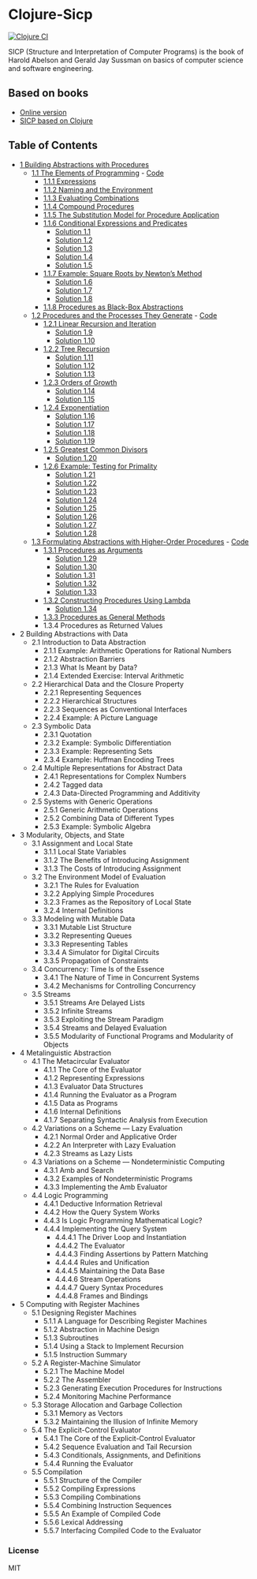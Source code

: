# Clojure-Sicp

[![Clojure CI](https://github.com/SmetDenis/Clojure-Sicp/actions/workflows/main.yml/badge.svg?branch=main)](https://github.com/SmetDenis/Clojure-Sicp/actions/workflows/main.yml)

SICP (Structure and Interpretation of Computer Programs) is the book of Harold Abelson and Gerald
Jay Sussman on
basics of computer science and software engineering.

## Based on books

* [Online version](https://sarabander.github.io/sicp/)
* [SICP based on Clojure](https://www.sicpdistilled.com/)

## Table of Contents

* [1 Building Abstractions with Procedures](https://sarabander.github.io/sicp/html/Chapter-1.xhtml#Chapter-1)
    * [1.1 The Elements of Programming](https://sarabander.github.io/sicp/html/1_002e1.xhtml#g_t1_002e1) - [Code](src/sicp/chapter_1/part_1/book_1_1.clj)
        * [1.1.1 Expressions](https://sarabander.github.io/sicp/html/1_002e1.xhtml#g_t1_002e1_002e1)
        * [1.1.2 Naming and the Environment](https://sarabander.github.io/sicp/html/1_002e1.xhtml#g_t1_002e1_002e2)
        * [1.1.3 Evaluating Combinations](https://sarabander.github.io/sicp/html/1_002e1.xhtml#g_t1_002e1_002e3)
        * [1.1.4 Compound Procedures](https://sarabander.github.io/sicp/html/1_002e1.xhtml#g_t1_002e1_002e4)
        * [1.1.5 The Substitution Model for Procedure Application](https://sarabander.github.io/sicp/html/1_002e1.xhtml#g_t1_002e1_002e5)
        * [1.1.6 Conditional Expressions and Predicates](https://sarabander.github.io/sicp/html/1_002e1.xhtml#g_t1_002e1_002e6)
            * [Solution 1.1](src/sicp/chapter_1/part_1/ex_1_1.clj)
            * [Solution 1.2](src/sicp/chapter_1/part_1/ex_1_2.clj)
            * [Solution 1.3](src/sicp/chapter_1/part_1/ex_1_3.clj)
            * [Solution 1.4](src/sicp/chapter_1/part_1/ex_1_4.clj)
            * [Solution 1.5](src/sicp/chapter_1/part_1/ex_1_5.clj)
        * [1.1.7 Example: Square Roots by Newton’s Method](https://sarabander.github.io/sicp/html/1_002e1.xhtml#g_t1_002e1_002e7)
            * [Solution 1.6](src/sicp/chapter_1/part_1/ex_1_6.clj)
            * [Solution 1.7](src/sicp/chapter_1/part_1/ex_1_7.clj)
            * [Solution 1.8](src/sicp/chapter_1/part_1/ex_1_8.clj)
        * [1.1.8 Procedures as Black-Box Abstractions](https://sarabander.github.io/sicp/html/1_002e1.xhtml#g_t1_002e1_002e8)
    * [1.2 Procedures and the Processes They Generate](https://sarabander.github.io/sicp/html/1_002e2.xhtml#g_t1_002e2) - [Code](src/sicp/chapter_1/part_2/book_1_2.clj)
        * [1.2.1 Linear Recursion and Iteration](https://sarabander.github.io/sicp/html/1_002e2.xhtml#g_t1_002e2_002e1)
            * [Solution 1.9](src/sicp/chapter_1/part_2/ex_1_09.clj)
            * [Solution 1.10](src/sicp/chapter_1/part_2/ex_1_10.clj)
        * [1.2.2 Tree Recursion](https://sarabander.github.io/sicp/html/1_002e2.xhtml#g_t1_002e2_002e2)
            * [Solution 1.11](src/sicp/chapter_1/part_2/ex_1_11.clj)
            * [Solution 1.12](src/sicp/chapter_1/part_2/ex_1_12.clj)
            * [Solution 1.13](src/sicp/chapter_1/part_2/ex_1_13.clj)
        * [1.2.3 Orders of Growth](https://sarabander.github.io/sicp/html/1_002e2.xhtml#g_t1_002e2_002e3)
            * [Solution 1.14](src/sicp/chapter_1/part_2/ex_1_14.clj)
            * [Solution 1.15](src/sicp/chapter_1/part_2/ex_1_15.clj)
        * [1.2.4 Exponentiation](https://sarabander.github.io/sicp/html/1_002e2.xhtml#g_t1_002e2_002e4)
            * [Solution 1.16](src/sicp/chapter_1/part_2/ex_1_16.clj)
            * [Solution 1.17](src/sicp/chapter_1/part_2/ex_1_17.clj)
            * [Solution 1.18](src/sicp/chapter_1/part_2/ex_1_18.clj)
            * [Solution 1.19](src/sicp/chapter_1/part_2/ex_1_19.clj)
        * [1.2.5 Greatest Common Divisors](https://sarabander.github.io/sicp/html/1_002e2.xhtml#g_t1_002e2_002e5)
            * [Solution 1.20](src/sicp/chapter_1/part_2/ex_1_20.clj)
        * [1.2.6 Example: Testing for Primality](https://sarabander.github.io/sicp/html/1_002e2.xhtml#g_t1_002e2_002e6)
            * [Solution 1.21](src/sicp/chapter_1/part_2/ex_1_21.clj)
            * [Solution 1.22](src/sicp/chapter_1/part_2/ex_1_22.clj)
            * [Solution 1.23](src/sicp/chapter_1/part_2/ex_1_23.clj)
            * [Solution 1.24](src/sicp/chapter_1/part_2/ex_1_24.clj)
            * [Solution 1.25](src/sicp/chapter_1/part_2/ex_1_25.clj)
            * [Solution 1.26](src/sicp/chapter_1/part_2/ex_1_26.clj)
            * [Solution 1.27](src/sicp/chapter_1/part_2/ex_1_27.clj)
            * [Solution 1.28](src/sicp/chapter_1/part_2/ex_1_28.clj)
    * [1.3 Formulating Abstractions with Higher-Order Procedures](https://sarabander.github.io/sicp/html/1_002e3.xhtml#g_t1_002e3) - [Code](src/sicp/chapter_1/part_3/book_1_3.clj)
        * [1.3.1 Procedures as Arguments](https://sarabander.github.io/sicp/html/1_002e3.xhtml#g_t1_002e3_002e1)
            * [Solution 1.29](src/sicp/chapter_1/part_3/ex_1_29.clj)
            * [Solution 1.30](src/sicp/chapter_1/part_3/ex_1_30.clj)
            * [Solution 1.31](src/sicp/chapter_1/part_3/ex_1_31.clj)
            * [Solution 1.32](src/sicp/chapter_1/part_3/ex_1_32.clj)
            * [Solution 1.33](src/sicp/chapter_1/part_3/ex_1_33.clj)
        * [1.3.2 Constructing Procedures Using Lambda](https://sarabander.github.io/sicp/html/1_002e3.xhtml#g_t1_002e3_002e2)
            * [Solution 1.34](src/sicp/chapter_1/part_3/ex_1_34.clj)
        * [1.3.3 Procedures as General Methods](https://sarabander.github.io/sicp/html/1_002e3.xhtml#g_t1_002e3_002e3)
        * 1.3.4 Procedures as Returned Values
* 2 Building Abstractions with Data
    * 2.1 Introduction to Data Abstraction
        * 2.1.1 Example: Arithmetic Operations for Rational Numbers
        * 2.1.2 Abstraction Barriers
        * 2.1.3 What Is Meant by Data?
        * 2.1.4 Extended Exercise: Interval Arithmetic
    * 2.2 Hierarchical Data and the Closure Property
        * 2.2.1 Representing Sequences
        * 2.2.2 Hierarchical Structures
        * 2.2.3 Sequences as Conventional Interfaces
        * 2.2.4 Example: A Picture Language
    * 2.3 Symbolic Data
        * 2.3.1 Quotation
        * 2.3.2 Example: Symbolic Differentiation
        * 2.3.3 Example: Representing Sets
        * 2.3.4 Example: Huffman Encoding Trees
    * 2.4 Multiple Representations for Abstract Data
        * 2.4.1 Representations for Complex Numbers
        * 2.4.2 Tagged data
        * 2.4.3 Data-Directed Programming and Additivity
    * 2.5 Systems with Generic Operations
        * 2.5.1 Generic Arithmetic Operations
        * 2.5.2 Combining Data of Different Types
        * 2.5.3 Example: Symbolic Algebra
* 3 Modularity, Objects, and State
    * 3.1 Assignment and Local State
        * 3.1.1 Local State Variables
        * 3.1.2 The Benefits of Introducing Assignment
        * 3.1.3 The Costs of Introducing Assignment
    * 3.2 The Environment Model of Evaluation
        * 3.2.1 The Rules for Evaluation
        * 3.2.2 Applying Simple Procedures
        * 3.2.3 Frames as the Repository of Local State
        * 3.2.4 Internal Definitions
    * 3.3 Modeling with Mutable Data
        * 3.3.1 Mutable List Structure
        * 3.3.2 Representing Queues
        * 3.3.3 Representing Tables
        * 3.3.4 A Simulator for Digital Circuits
        * 3.3.5 Propagation of Constraints
    * 3.4 Concurrency: Time Is of the Essence
        * 3.4.1 The Nature of Time in Concurrent Systems
        * 3.4.2 Mechanisms for Controlling Concurrency
    * 3.5 Streams
        * 3.5.1 Streams Are Delayed Lists
        * 3.5.2 Infinite Streams
        * 3.5.3 Exploiting the Stream Paradigm
        * 3.5.4 Streams and Delayed Evaluation
        * 3.5.5 Modularity of Functional Programs and Modularity of Objects
* 4 Metalinguistic Abstraction
    * 4.1 The Metacircular Evaluator
        * 4.1.1 The Core of the Evaluator
        * 4.1.2 Representing Expressions
        * 4.1.3 Evaluator Data Structures
        * 4.1.4 Running the Evaluator as a Program
        * 4.1.5 Data as Programs
        * 4.1.6 Internal Definitions
        * 4.1.7 Separating Syntactic Analysis from Execution
    * 4.2 Variations on a Scheme — Lazy Evaluation
        * 4.2.1 Normal Order and Applicative Order
        * 4.2.2 An Interpreter with Lazy Evaluation
        * 4.2.3 Streams as Lazy Lists
    * 4.3 Variations on a Scheme — Nondeterministic Computing
        * 4.3.1 Amb and Search
        * 4.3.2 Examples of Nondeterministic Programs
        * 4.3.3 Implementing the Amb Evaluator
    * 4.4 Logic Programming
        * 4.4.1 Deductive Information Retrieval
        * 4.4.2 How the Query System Works
        * 4.4.3 Is Logic Programming Mathematical Logic?
        * 4.4.4 Implementing the Query System
            * 4.4.4.1 The Driver Loop and Instantiation
            * 4.4.4.2 The Evaluator
            * 4.4.4.3 Finding Assertions by Pattern Matching
            * 4.4.4.4 Rules and Unification
            * 4.4.4.5 Maintaining the Data Base
            * 4.4.4.6 Stream Operations
            * 4.4.4.7 Query Syntax Procedures
            * 4.4.4.8 Frames and Bindings
* 5 Computing with Register Machines
    * 5.1 Designing Register Machines
        * 5.1.1 A Language for Describing Register Machines
        * 5.1.2 Abstraction in Machine Design
        * 5.1.3 Subroutines
        * 5.1.4 Using a Stack to Implement Recursion
        * 5.1.5 Instruction Summary
    * 5.2 A Register-Machine Simulator
        * 5.2.1 The Machine Model
        * 5.2.2 The Assembler
        * 5.2.3 Generating Execution Procedures for Instructions
        * 5.2.4 Monitoring Machine Performance
    * 5.3 Storage Allocation and Garbage Collection
        * 5.3.1 Memory as Vectors
        * 5.3.2 Maintaining the Illusion of Infinite Memory
    * 5.4 The Explicit-Control Evaluator
        * 5.4.1 The Core of the Explicit-Control Evaluator
        * 5.4.2 Sequence Evaluation and Tail Recursion
        * 5.4.3 Conditionals, Assignments, and Definitions
        * 5.4.4 Running the Evaluator
    * 5.5 Compilation
        * 5.5.1 Structure of the Compiler
        * 5.5.2 Compiling Expressions
        * 5.5.3 Compiling Combinations
        * 5.5.4 Combining Instruction Sequences
        * 5.5.5 An Example of Compiled Code
        * 5.5.6 Lexical Addressing
        * 5.5.7 Interfacing Compiled Code to the Evaluator

### License

MIT

